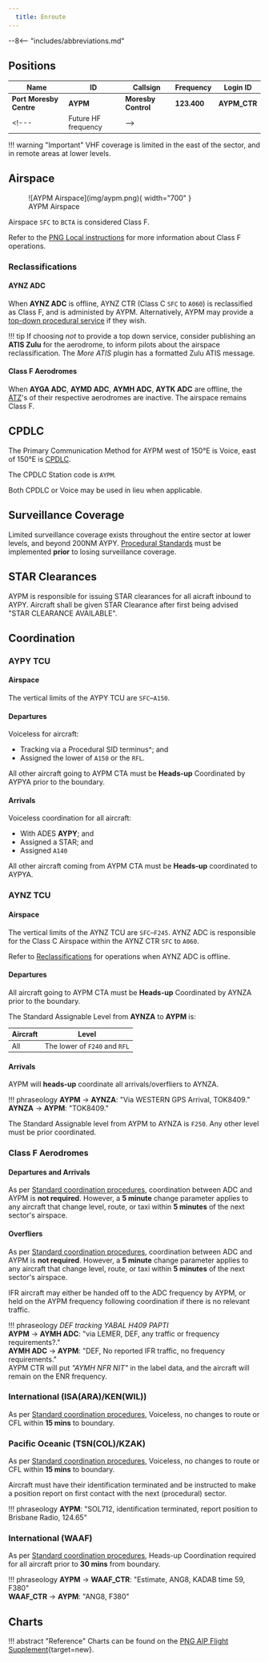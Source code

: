 ```yaml
---
  title: Enroute
---
```


--8<-- "includes/abbreviations.md"

## Positions

| Name                    | ID |Callsign         | Frequency | Login ID    |
| ----------------------- | ---- | --------- | ---------------- | --------- |
| **Port Moresby Centre** | **AYPM** | **Moresby Control** | **123.400** | **AYPM_CTR** |
<!--- | Future HF frequency | -->

!!! warning "Important"
    VHF coverage is limited in the east of the sector, and in remote areas at lower levels.

## Airspace
<figure markdown>
![AYPM Airspace](img/aypm.png){ width="700" }
  <figcaption>AYPM Airspace</figcaption>
</figure>

Airspace `SFC` to `BCTA` is considered Class F.

Refer to the [PNG Local instructions](../) for more information about Class F operations.

### Reclassifications
#### AYNZ ADC
When **AYNZ ADC** is offline, AYNZ CTR (Class C `SFC` to `A060`) is reclassified as Class F, and is administed by AYPM. Alternatively, AYPM may provide a [top-down procedural service](../Nadzab) if they wish.

!!! tip
    If choosing *not* to provide a top down service, consider publishing an **ATIS Zulu** for the aerodrome, to inform pilots about the airspace reclassification. The *More ATIS* plugin has a formatted Zulu ATIS message.

#### Class F Aerodromes
When **AYGA ADC**, **AYMD ADC**, **AYMH ADC**, **AYTK ADC** are offline, the [ATZ](../#aerodrome-traffic-zones)'s of their respective aerodromes are inactive. The airspace remains Class F.
<!--- ## Extending --->
## CPDLC ##
The Primary Communication Method for AYPM west of 150°E is Voice, east of 150°E is [CPDLC](../../../client/cpdlc).

The CPDLC Station code is `AYPM`.

Both CPDLC or Voice may be used in lieu when applicable.
<!---## Sector Responsibilities

### Sequencing

## Runway Modes --->
## Surveillance Coverage
Limited surveillance coverage exists throughout the entire sector at lower levels, and beyond 200NM AYPY.  [Procedural Standards](../../../separation-standards/procedural/) must be implemented **prior** to losing surveillance coverage.

## STAR Clearances
AYPM is responsible for issuing STAR clearances for all aicraft inbound to AYPY. Aircraft shall be given STAR Clearance after first being advised "STAR CLEARANCE AVAILABLE".
<!--- ## STAR Clearance Expectation--->
## Coordination
### AYPY TCU
#### Airspace
The vertical limits of the AYPY TCU are `SFC`–`A150`.

#### Departures
Voiceless for aircraft:

- Tracking via a Procedural SID terminus^; and
- Assigned the lower of `A150` or the `RFL`.

All other aircraft going to AYPM CTA must be **Heads-up** Coordinated by AYPYA prior to the boundary.

#### Arrivals
Voiceless coordination for all aircraft:

- With ADES **AYPY**; and  
- Assigned a STAR; and  
- Assigned `A140`

All other aircraft coming from AYPM CTA must be **Heads-up** coordinated to AYPYA.

### AYNZ TCU
#### Airspace
The vertical limits of the AYNZ TCU are `SFC`–`F245`. AYNZ ADC is responsible for the Class C Airspace within the AYNZ CTR `SFC` to `A060`.

Refer to [Reclassifications](#aynz-adc) for operations when AYNZ ADC is offline.

#### Departures
All aircraft going to AYPM CTA must be **Heads-up** Coordinated by AYNZA prior to the boundary.

The Standard Assignable Level from **AYNZA** to **AYPM** is:

| Aircraft | Level |
| -------- | ----- |
| All | The lower of `F240` and `RFL` |

#### Arrivals
AYPM will **heads-up** coordinate all arrivals/overfliers to AYNZA.

!!! phraseology
    <span class="hotline">**AYPM** -> **AYNZA**</span>: "Via WESTERN GPS Arrival, TOK8409.”  
    <span class="hotline">**AYNZA** -> **AYPM**</span>: "TOK8409."
	
The Standard Assignable level from AYPM to AYNZA is `F250`. Any other level must be prior coordinated.

### Class F Aerodromes
#### Departures and Arrivals
As per [Standard coordination procedures](../../controller-skills/coordination/#octa-coordination), coordination between ADC and AYPM is **not required**. However, a **5 minute** change parameter applies to any aircraft that change level, route, or taxi within **5 minutes** of the next sector's airspace.

#### Overfliers
As per [Standard coordination procedures](../../controller-skills/coordination/#octa-coordination), coordination between ADC and AYPM is **not required**. However, a **5 minute** change parameter applies to any aircraft that change level, route, or taxi within **5 minutes** of the next sector's airspace.

IFR aircraft may either be handed off to the ADC frequency by AYPM, or held on the AYPM frequency following coordination if there is no relevant traffic.

!!! phraseology
    *DEF tracking YABAL H409 PAPTI*  
    <span class="hotline">**AYPM** -> **AYMH ADC**</span>: "via LEMER, DEF, any traffic or frequency requirements?."  
    <span class="hotline">**AYMH ADC** -> **AYPM**</span>: "DEF, No reported IFR traffic, no frequency requirements."  
    AYPM CTR will put *"AYMH NFR NIT"* in the label data, and the aircraft will remain on the ENR frequency.

### International (ISA(ARA)/KEN(WIL))
As per [Standard coordination procedures](../../controller-skills/coordination/#pacific-units), Voiceless, no changes to route or CFL within **15 mins** to boundary.
    
### Pacific Oceanic (TSN(COL)/KZAK)
As per [Standard coordination procedures](../../controller-skills/coordination/#pacific-units), Voiceless, no changes to route or CFL within **15 mins** to boundary.

Aircraft must have their identification terminated and be instructed to make a position report on first contact with the next (procedural) sector.

!!! phraseology
    **AYPM**: "SOL712, identification terminated, report position to Brisbane Radio, 124.65"

### International (WAAF)
As per [Standard coordination procedures](../../controller-skills/coordination/#other-units), Heads-up Coordination required for all aircraft prior to **30 mins** from boundary.

!!! phraseology
    <span class="coldline">**AYPM** -> **WAAF_CTR**</span>: "Estimate, ANG8, KADAB time 59, F380"  
    <span class="coldline">**WAAF_CTR** -> **AYPM**</span>: "ANG8, F380"

## Charts
!!! abstract "Reference"
    Charts can be found on the [PNG AIP Flight Supplement](https://www.niuskypacific.com.pg/aip-flight-supplements/){target=new}.
